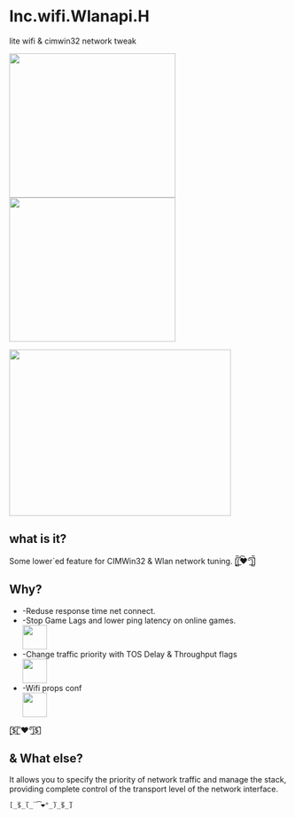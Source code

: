 # Inc.wifi.Wlanapi.H
lite wifi &amp; cimwin32 network tweak


<img src="https://d1w7fb2mkkr3kw.cloudfront.net/assets/images/book/lrg/9780/0713/9780071380416.jpg" width="300" height="260"><img src="https://images-na.ssl-images-amazon.com/images/I/51NZfJdGy2L._SX325_BO1,204,203,200_.jpg" width="300" height="260">

<a href="http://pesap.com">
<img src="https://i.ibb.co/p0kXCmV/nettweak.gif" width="400" height="300">
</a>

## what is it?

Some lower`ed feature for CIMWin32 & Wlan network tuning.
[̲̅$̲̅(̲̅ ͡❤°̲̅)̲̅$̲̅]

## Why?
<ul>
<li>-Reduse response time net connect.</li>
<li>-Stop Game Lags and lower ping latency on online games.</li><img src="https://i.ibb.co/X20Yp7g/12311.jpg" width="44" height="44">
<li>-Change traffic priority with TOS Delay & Throughput flags</li><img src="https://i.ibb.co/HqmMKqq/tos.png" width="44" height="44">
<li>-Wifi props conf</li><img src="https://i.ibb.co/2KRxGmM/222234.png" width="44" height="44">
</ul>
[̲̅$̲̅(̲̅ ͡❤°̲̅)̲̅$̲̅]

## & What else?
It allows you to specify the priority of network traffic and manage the stack, providing complete control of the transport level of the network interface.
```
[̲̅$̲̅(̲̅ ͡❤°̲̅)̲̅$̲̅]
```

